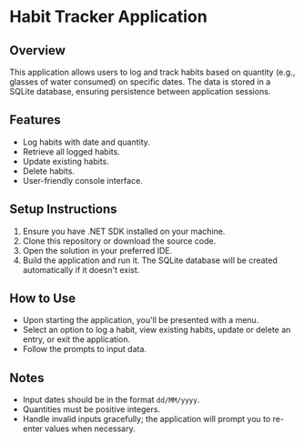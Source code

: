 # Habit Tracker Application

## Overview
This application allows users to log and track habits based on quantity (e.g., glasses of water consumed) on specific dates. The data is stored in a SQLite database, ensuring persistence between application sessions.

## Features
- Log habits with date and quantity.
- Retrieve all logged habits.
- Update existing habits.
- Delete habits.
- User-friendly console interface.

## Setup Instructions
1. Ensure you have .NET SDK installed on your machine.
2. Clone this repository or download the source code.
3. Open the solution in your preferred IDE.
4. Build the application and run it. The SQLite database will be created automatically if it doesn't exist.

## How to Use
- Upon starting the application, you'll be presented with a menu.
- Select an option to log a habit, view existing habits, update or delete an entry, or exit the application.
- Follow the prompts to input data.

## Notes
- Input dates should be in the format `dd/MM/yyyy`.
- Quantities must be positive integers.
- Handle invalid inputs gracefully; the application will prompt you to re-enter values when necessary.
